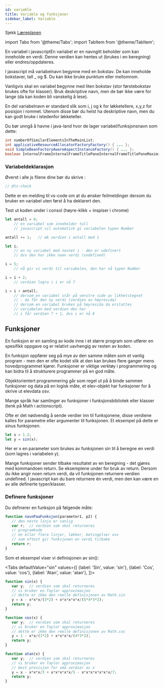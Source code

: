 ```yaml
---
id: variable
title: Variable og funksjoner
sidebar_label: Variable
---
```


Sjekk [Læreplanen](IT2/laereplanmal)

import Tabs from '@theme/Tabs';
import TabItem from '@theme/TabItem';



En variabel i javascriptEn variabel er en navngitt beholder som kan inneholde en verdi. Denne verdien kan hentes ut \(brukes i en beregning\) eller endres/oppdateres.

 I javascript må variabelnavn begynne med en bokstav. De kan inneholde bokstaver, tall \_ og $. Du kan ikke bruke punktum eller mellomrom. 

Vanligvis skal en variabel begynne med liten bokstav \(stor førstebokstav brukes ofte for klasser\). Bruk deskriptive navn, men de bør ikke være for lange \(da kan koden bli vanskelig å lese\). 

En del variabelnavn er standard slik som i, j og k for løkketellere, x,y,z for posisjon i rommet. Utenom disse bør du helst ha deskriptive navn, men du kan godt bruke i istedenfor løkketeller. 

Du bør unngå å havne i java-land hvor de lager variabel/funksjonsnavn som dette:

```java
int numberOfSimilarElementsInTheMainList;
int applicativeResourceAllocatorFactoryFactory() { ... };
void SimpleBeanFactoryAwareAspectInstanceFactory() { ... };
boolean InternalFrameInternalFrameTitlePaneInternalFrameTitlePaneMaximizeButtonWindowNotFocusedState = false;
```

### Variabeldeklarasjon

Øverst i alle js filene dine bør du skrive :

```javascript
// @ts-check
```

Dette er en melding til vs-code om at du ønsker feilmeldinger dersom du bruker en variabel uten først å ha deklarert den.

Test ut koden under i consol \(høyre-klikk + inspiser i chrome\)

```javascript
let antall = 0;   
    // en variabel som inneholder tall
    // javascript vil automatisk gi variabelen typen Number

antall += 1;   // øk verdien i antall med 1

let i;   
    // en ny variabel med navnet i - den er udefinert
    // dvs den har ikke noen verdi (undefined)

i = 5;  
    // nå gir vi verdi til variabelen, den har nå typen Number

i = i + 2;
    // verdien lagra i i er nå 7

i = i + antall;
    // dersom en variabel står på venstre side av likhetstegnet
    // - da får den ny verdi (verdien av høyresida)
    // dersom en variabel brukes på høyresida da erstattes 
    // variabelen med verdien den har
    // i får verdien 7 + 1, dvs i er nå 8
```

## Funksjoner

En funksjon er en samling av kode inne i et større program som utfører en spesifikk oppgave og er relativt uavhengig av resten av koden. 

En funksjon oppfører seg på mye av den samme måten som et vanlig program - men den er ofte kodet slik at den kan brukes flere ganger mens hovedprogrammet kjører. Funksjoner er viktige verktøy i programmering og kan bidra til å strukturere programmer på en god måte. 

Objektorientert programmering går som regel ut på å binde sammen funksjoner og data på en logisk måte, et elev-objekt har funksjoner for å skrive ut elevdata osv. 

Mange språk har samlinger av funksjoner i funksjonsbibliotek eller klasser \(tenk på Math i actionscript\). 

Ofte er det nødvendig å sende verdier inn til funksjonene, disse verdiene kalles for parametre eller argumenter til funksjonen. Et eksempel på dette er sinus funksjonen.

```javascript
let x = 1.2;
let y = sin(x);
```

Her er x en parameter som brukes av funksjonen sin til å beregne en verdi \(som lagres i variabelen y\). 

Mange funksjoner sender tilbake resultatet av en beregning - det gjøres med kommandoen return. Se eksemplene under for bruk av return. Dersom du ikke angir noen return verdi, da vil funksjonen returnere verdien undefined. I javascript kan du bare returnere én verdi, men den kan være en av alle definerte typer/klasser.

### Definere funksjoner

Du definerer en funksjon på følgende måte:

```javascript
function navnPaaFunksjon(parameter1, p2) {
   // den neste linja er vanlig
   var r;  // verdien som skal returneres
   // programkode
   // en eller flere linjer, løkker, betingelser osv
   // som oftest gir funksjonen en verdi tilbake
   return r;
}
```

Som et eksempel viser vi definisjonen av sin\(\):

<Tabs
  defaultValue="sin"
  values={[
    {label: 'Sin', value: 'sin'},
    {label: 'Cos', value: 'cos'},
    {label: 'Atan', value: 'atan'},
  ]}>
  
<TabItem value="sin">

```javascript
function sin(x) {
   var y;  // verdien som skal returneres
   // vi bruker en Taylor approximasjon
   // dette er ikke den reelle definisjonen av Math.sin
   y = x - x*x*x/(3*2) + x*x*x*x*x/(5*4*3*2);
   return y;
}
```

</TabItem>

<TabItem value="cos">

```javascript
function cos(x) {
   var y;  // verdien som skal returneres
   // vi bruker en Taylor approximasjon
   // dette er ikke den reelle definisjonen av Math.cos
   y = 1 - x*x/(1*2) + x*x*x*x/(4*3*2);
   return y;
}
```
</TabItem>

<TabItem value="atan">

```javascript
function atan(x) {
   var y;  // verdien som skal returneres
   // vi bruker en Taylor approximasjon
   // best presisjon for små verdier av x
   y = x - x*x*x/3 + x*x*x*x*x/5 - x*x*x*x*x*x*x/7;
   return y;
}
```

</TabItem>
</Tabs>




